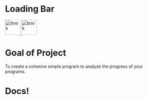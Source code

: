 # Loading Bar

<a href="https://github.com/awa03/bar-library">
    <img src="https://github.com/user-attachments/assets/33d838e4-598b-4bc5-9abc-e174d3fef1b8" alt="book" style="width: 50px;">
</a>

<a href="https://github.com/awa03/LoadingBar">
      <img src="https://github.com/user-attachments/assets/eb79c641-8a6b-43fc-b360-ca664ea0c38b" alt="book" style="width: 50px;">
</a>

# Goal of Project

To create a cohesive simple program to analyze the progress of your programs. 

# Docs!
